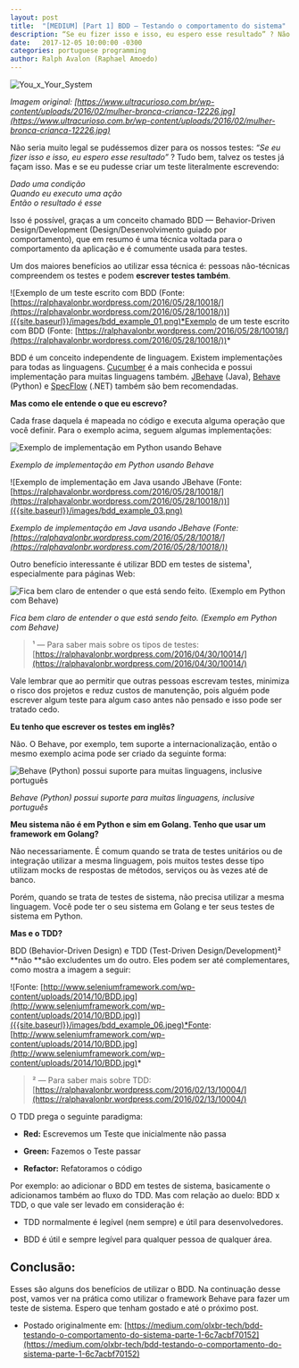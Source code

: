 ```yaml
---
layout: post
title:  "[MEDIUM] [Part 1] BDD — Testando o comportamento do sistema"
description: “Se eu fizer isso e isso, eu espero esse resultado” ? Não seria muito legal se pudéssemos escrever nossos testes assim?
date:   2017-12-05 10:00:00 -0300
categories: portuguese programming
author: Ralph Avalon (Raphael Amoedo)
---
```


![You_x_Your_System]({{site.baseurl}}/images/you_x_your_system.jpeg)

*Imagem original: [https://www.ultracurioso.com.br/wp-content/uploads/2016/02/mulher-bronca-crianca-12226.jpg](https://www.ultracurioso.com.br/wp-content/uploads/2016/02/mulher-bronca-crianca-12226.jpg)*

Não seria muito legal se pudéssemos dizer para os nossos testes: *“Se eu fizer isso e isso, eu espero esse resultado”* ? Tudo bem, talvez os testes já façam isso. Mas e se eu pudesse criar um teste literalmente escrevendo:

*Dado uma condição*  
*Quando eu executo uma ação*  
*Então o resultado é esse*

Isso é possível, graças a um conceito chamado BDD — Behavior-Driven Design/Development (Design/Desenvolvimento guiado por comportamento), que em resumo é uma técnica voltada para o comportamento da aplicação e é comumente usada para testes.

Um dos maiores benefícios ao utilizar essa técnica é: pessoas não-técnicas compreendem os testes e podem **escrever testes também**.

![Exemplo de um teste escrito com BDD (Fonte: [https://ralphavalonbr.wordpress.com/2016/05/28/10018/](https://ralphavalonbr.wordpress.com/2016/05/28/10018/))]({{site.baseurl}}/images/bdd_example_01.png)*Exemplo de um teste escrito com BDD (Fonte: [https://ralphavalonbr.wordpress.com/2016/05/28/10018/](https://ralphavalonbr.wordpress.com/2016/05/28/10018/))*

BDD é um conceito independente de linguagem. Existem implementações para todas as linguagens. [Cucumber](https://cucumber.io/) é a mais conhecida e possui implementação para muitas linguagens também. [JBehave](http://jbehave.org/) (Java), [Behave](https://pythonhosted.org/behave/) (Python) e [SpecFlow](http://specflow.org/) (.NET) também são bem recomendadas.

**Mas como ele entende o que eu escrevo?**

Cada frase daquela é mapeada no código e executa alguma operação que você definir. Para o exemplo acima, seguem algumas implementações:

![Exemplo de implementação em Python usando Behave]({{site.baseurl}}/images/bdd_example_02.png)

*Exemplo de implementação em Python usando Behave*

![Exemplo de implementação em Java usando JBehave (Fonte: [https://ralphavalonbr.wordpress.com/2016/05/28/10018/](https://ralphavalonbr.wordpress.com/2016/05/28/10018/))]({{site.baseurl}}/images/bdd_example_03.png)

*Exemplo de implementação em Java usando JBehave (Fonte: [https://ralphavalonbr.wordpress.com/2016/05/28/10018/](https://ralphavalonbr.wordpress.com/2016/05/28/10018/))*

Outro benefício interessante é utilizar BDD em testes de sistema¹, especialmente para páginas Web:

![Fica bem claro de entender o que está sendo feito. (Exemplo em Python com Behave)]({{site.baseurl}}/images/bdd_example_04.png)

*Fica bem claro de entender o que está sendo feito. (Exemplo em Python com Behave)*
> ¹ — Para saber mais sobre os tipos de testes: [https://ralphavalonbr.wordpress.com/2016/04/30/10014/](https://ralphavalonbr.wordpress.com/2016/04/30/10014/)

Vale lembrar que ao permitir que outras pessoas escrevam testes, minimiza o risco dos projetos e reduz custos de manutenção, pois alguém pode escrever algum teste para algum caso antes não pensado e isso pode ser tratado cedo.

**Eu tenho que escrever os testes em inglês?**

Não. O Behave, por exemplo, tem suporte a internacionalização, então o mesmo exemplo acima pode ser criado da seguinte forma:

![Behave (Python) possui suporte para muitas linguagens, inclusive português]({{site.baseurl}}/images/bdd_example_05.png)

*Behave (Python) possui suporte para muitas linguagens, inclusive português*

**Meu sistema não é em Python e sim em Golang. Tenho que usar um framework em Golang?**

Não necessariamente. É comum quando se trata de testes unitários ou de integração utilizar a mesma linguagem, pois muitos testes desse tipo utilizam mocks de respostas de métodos, serviços ou às vezes até de banco.

Porém, quando se trata de testes de sistema, não precisa utilizar a mesma linguagem. Você pode ter o seu sistema em Golang e ter seus testes de sistema em Python.

**Mas e o TDD?**

BDD (Behavior-Driven Design) e TDD (Test-Driven Design/Development)² **não **são excludentes um do outro. Eles podem ser até complementares, como mostra a imagem a seguir:

![Fonte: [http://www.seleniumframework.com/wp-content/uploads/2014/10/BDD.jpg](http://www.seleniumframework.com/wp-content/uploads/2014/10/BDD.jpg)]({{site.baseurl}}/images/bdd_example_06.jpeg)*Fonte: [http://www.seleniumframework.com/wp-content/uploads/2014/10/BDD.jpg](http://www.seleniumframework.com/wp-content/uploads/2014/10/BDD.jpg)*
> ² — Para saber mais sobre TDD: [https://ralphavalonbr.wordpress.com/2016/02/13/10004/](https://ralphavalonbr.wordpress.com/2016/02/13/10004/)

O TDD prega o seguinte paradigma:

* **Red:** Escrevemos um Teste que inicialmente não passa

* **Green:** Fazemos o Teste passar

* **Refactor:** Refatoramos o código

Por exemplo: ao adicionar o BDD em testes de sistema, basicamente o adicionamos também ao fluxo do TDD. Mas com relação ao duelo: BDD x TDD, o que vale ser levado em consideração é:

* TDD normalmente é legível (nem sempre) e útil para desenvolvedores.

* BDD é útil e sempre legível para qualquer pessoa de qualquer área.

## Conclusão:

Esses são alguns dos benefícios de utilizar o BDD. Na continuação desse post, vamos ver na prática como utilizar o framework Behave para fazer um teste de sistema. Espero que tenham gostado e até o próximo post.

- Postado originalmente em: [https://medium.com/olxbr-tech/bdd-testando-o-comportamento-do-sistema-parte-1-6c7acbf70152](https://medium.com/olxbr-tech/bdd-testando-o-comportamento-do-sistema-parte-1-6c7acbf70152)